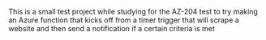 This is a small test project while studying for the AZ-204 test to try making an Azure function that kicks off from a timer trigger that will scrape a website and then send a notification if a certain criteria is met
